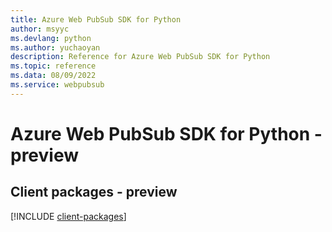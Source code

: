 ```yaml
---
title: Azure Web PubSub SDK for Python
author: msyyc
ms.devlang: python
ms.author: yuchaoyan
description: Reference for Azure Web PubSub SDK for Python
ms.topic: reference
ms.data: 08/09/2022
ms.service: webpubsub
---
```

# Azure Web PubSub SDK for Python - preview

## Client packages - preview
[!INCLUDE [client-packages](web-pubsub-client-index.md)]